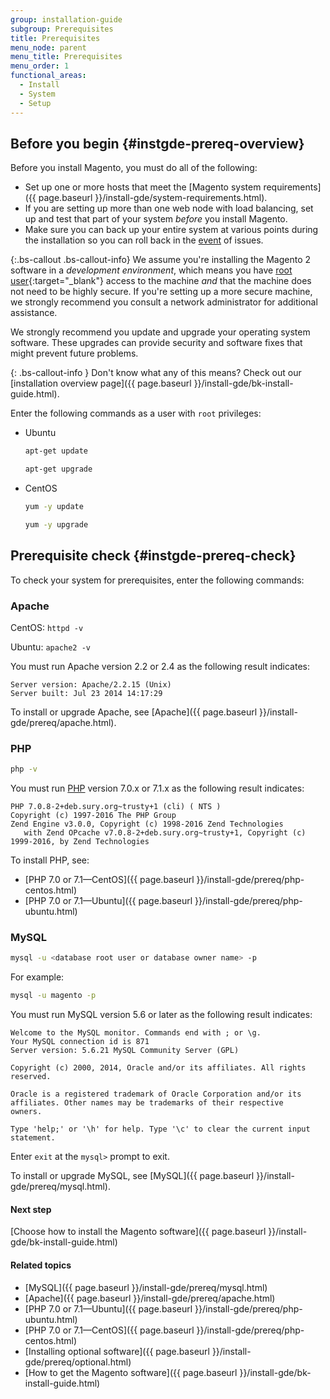 ```yaml
---
group: installation-guide
subgroup: Prerequisites
title: Prerequisites
menu_node: parent
menu_title: Prerequisites
menu_order: 1
functional_areas:
  - Install
  - System
  - Setup
---
```


## Before you begin {#instgde-prereq-overview}

Before you install Magento, you must do all of the following:

* Set up one or more hosts that meet the [Magento system requirements]({{ page.baseurl }}/install-gde/system-requirements.html).
* If you are setting up more than one web node with load balancing, set up and test that part of your system _before_ you install Magento.
* Make sure you can back up your entire system at various points during the installation so you can roll back in the [event](https://glossary.magento.com/event) of issues.

{:.bs-callout .bs-callout-info}
We assume you're installing the Magento 2 software in a _development environment_, which means you have [root user](http://www.linfo.org/root.html){:target="_blank"} access to the machine _and_ that the machine does not need to be highly secure. If you're setting up a more secure machine, we strongly recommend you consult a network administrator for additional assistance.

We strongly recommend you update and upgrade your operating system software. These upgrades can provide security and software fixes that might prevent future problems.

{: .bs-callout-info }
Don't know what any of this means? Check out our [installation overview page]({{ page.baseurl }}/install-gde/bk-install-guide.html).

Enter the following commands as a user with `root` privileges:

* Ubuntu

   ```bash
   apt-get update
   ```

   ```bash
   apt-get upgrade
   ```

* CentOS

   ```bash
   yum -y update
   ```

   ```bash
   yum -y upgrade
   ```

## Prerequisite check {#instgde-prereq-check}

To check your system for prerequisites, enter the following commands:

### Apache

CentOS: `httpd -v`

Ubuntu: `apache2 -v`

You must run Apache version 2.2 or 2.4 as the following result indicates:

```terminal
Server version: Apache/2.2.15 (Unix)
Server built: Jul 23 2014 14:17:29
```

To install or upgrade Apache, see [Apache]({{ page.baseurl }}/install-gde/prereq/apache.html).

### PHP

```bash
php -v
```

You must run [PHP](https://glossary.magento.com/php) version 7.0.x or 7.1.x as the following result indicates:

```terminal
PHP 7.0.8-2+deb.sury.org~trusty+1 (cli) ( NTS )
Copyright (c) 1997-2016 The PHP Group
Zend Engine v3.0.0, Copyright (c) 1998-2016 Zend Technologies
   with Zend OPcache v7.0.8-2+deb.sury.org~trusty+1, Copyright (c) 1999-2016, by Zend Technologies
```

To install PHP, see:

* [PHP 7.0 or 7.1&mdash;CentOS]({{ page.baseurl }}/install-gde/prereq/php-centos.html)
* [PHP 7.0 or 7.1&mdash;Ubuntu]({{ page.baseurl }}/install-gde/prereq/php-ubuntu.html)

### MySQL

```bash
mysql -u <database root user or database owner name> -p
```

For example:

```bash
mysql -u magento -p
```

You must run MySQL version 5.6 or later as the following result indicates:

```terminal
Welcome to the MySQL monitor. Commands end with ; or \g.
Your MySQL connection id is 871
Server version: 5.6.21 MySQL Community Server (GPL)

Copyright (c) 2000, 2014, Oracle and/or its affiliates. All rights reserved.

Oracle is a registered trademark of Oracle Corporation and/or its
affiliates. Other names may be trademarks of their respective
owners.

Type 'help;' or '\h' for help. Type '\c' to clear the current input statement.
```

Enter `exit` at the `mysql>` prompt to exit.

To install or upgrade MySQL, see [MySQL]({{ page.baseurl }}/install-gde/prereq/mysql.html).

#### Next step
[Choose how to install the Magento software]({{ page.baseurl }}/install-gde/bk-install-guide.html)

#### Related topics

* [MySQL]({{ page.baseurl }}/install-gde/prereq/mysql.html)
* [Apache]({{ page.baseurl }}/install-gde/prereq/apache.html)
* [PHP 7.0 or 7.1&mdash;Ubuntu]({{ page.baseurl }}/install-gde/prereq/php-ubuntu.html)
* [PHP 7.0 or 7.1&mdash;CentOS]({{ page.baseurl }}/install-gde/prereq/php-centos.html)
* [Installing optional software]({{ page.baseurl }}/install-gde/prereq/optional.html)
* [How to get the Magento software]({{ page.baseurl }}/install-gde/bk-install-guide.html)
